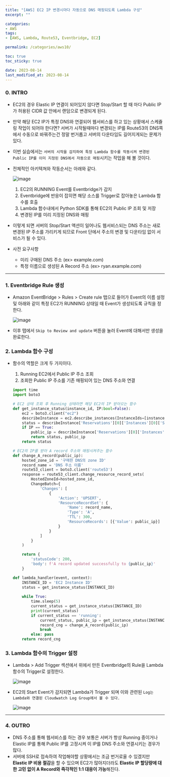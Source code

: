 ```yaml
---
title: "[AWS] EC2 IP 변경시마다 자동으로 DNS 매핑되도록 Lambda 구성"
excerpt: ""

categories:
- AWS
tags:
- [AWS, Lambda, Route53, Eventbridge, EC2]

permalink: /categories/aws10/

toc: true
toc_sticky: true

date: 2023-08-14
last_modified_at: 2023-08-14
---
```


### 0. INTRO
- EC2의 경우 Elastic IP 연결이 되어있지 않다면 Stop/Start 할 때 마다 Public IP가 허용된 CIDR 값 안에서 랜덤으로 변경되게 된다. 
- 만약 해당 EC2 IP가 특정 DNS와 연결되어 웹서비스를 하고 있는 상황에서 스케쥴링 작업이 되어야 한다면? 서버가 시작될때마다 변경되는 IP를 Route53의 DNS쪽에서 수동으로 바꿔주는건 정말 번거롭고 서버의 다운타임도 길어지게되는 문제가 있다. 
- 이번 실습에서는 `서버의 시작을 감지하여 특정 Lambda 함수를 작동시켜 변경된 Public IP를 이미 지정된 DNS에서 자동으로 매핑`시키는 작업을 해 볼 것이다.
- 전체적인 아키텍쳐와 작동순서는 아래와 같다.
  
  ![image](https://github.com/Hyunsoo-Ryan-Lee/python-flet-project/assets/83285291/43a39ae7-d19e-4754-be5d-26aa8459ef35)

    1. EC2의 RUNNING Event를 Eventbridge가 감지
    2. Eventbridge에 반응이 잡히면 해당 소스를 Trigger로 잡아놓은 Lambda 함수를 호출
    3. Lambda 함수내에서 Python SDK를 통해 EC2의 Public IP 조회 및 저장
    4. 변경된 IP를 미리 지정된 DNS와 매핑
  
- 이렇게 되면 서버의 Stop/Start 액션이 일어나도 웹서비스되는 DNS 주소는 새로 변경된 IP 주소를 가리키게 되므로 Front 단에서 주소의 변경 및 다운타임 없이 서비스가 될 수 있다.
- 사전 요구사항
  - 미리 구매된 DNS 주소 (ex> example.com)
  - 특정 이름으로 생성된 A Record 주소 (ex> ryan.example.com)

---
### 1. Eventbridge Rule 생성
- Amazon EventBridge > Rules > Create rule 탭으로 들어가 Event의 이름 설정 및 아래와 같이 특정 EC2가 RUNNING 상태일 때 Event가 생성되도록 규칙을 정한다.
  
  ![image](https://github.com/Hyunsoo-Ryan-Lee/python-flet-project/assets/83285291/386d34d1-af5b-4f1d-a114-aa24f4c8bd88)

- 이후 탭에서 `Skip to Review and update` 버튼을 눌러 Event에 대해서만 생성을 완료한다.


### 2. Lambda 함수 구성
- 함수의 역할은 크게 두 가지이다.
    1. Running EC2에서 Public IP 주소 조회
    2. 조회한 Public IP 주소를 기존 매핑되어 있는 DNS 주소와 연결

    ```python
    import time
    import boto3

    # EC2 상태 조회 후 Running 상태라면 해당 EC2의 IP 받아오는 함수
    def get_instance_status(instance_id, IP:bool=False):
        ec2 = boto3.client("ec2")
        describeInstance = ec2.describe_instances(InstanceIds=[instance_id])
        status = describeInstance['Reservations'][0]['Instances'][0]['State']['Name']
        if IP == True:
            public_ip = describeInstance['Reservations'][0]['Instances'][0]['PublicIpAddress']
            return status, public_ip
        return status

    # EC2의 IP를 받아 A record 주소와 매핑시켜주는 함수
    def change_A_record(public_ip):
        hosted_zone_id = '구매한 DNS의 zone ID'
        record_name = 'DNS 주소 이름'
        route53_client = boto3.client('route53')
        response = route53_client.change_resource_record_sets(
            HostedZoneId=hosted_zone_id,
            ChangeBatch={
                'Changes': [
                    {
                        'Action': 'UPSERT',
                        'ResourceRecordSet': {
                            'Name': record_name,
                            'Type': 'A',
                            'TTL': 300,
                            'ResourceRecords': [{'Value': public_ip}]
                        }
                    }
                ]
            }
        )

        return {
            'statusCode': 200,
            'body': f'A record updated successfully to {public_ip}'
        }

    def lambda_handler(event, context):
        INSTANCE_ID = 'EC2 Instance ID'
        status = get_instance_status(INSTANCE_ID)
            
        while True:
            time.sleep(5)
            current_status = get_instance_status(INSTANCE_ID)
            print(current_status)
            if current_status == 'running':
                current_status, public_ip = get_instance_status(INSTANCE_ID, True)
                record_cng = change_A_record(public_ip)
                break
            else: pass
        return record_cng
    ```

### 3. Lambda 함수의 Trigger 설정
- Lambda > Add Trigger 섹션에서 위에서 만든 Eventbridge의 Rule을 Lambda 함수의 Trigger로 설정한다.
  
  ![image](https://github.com/Hyunsoo-Ryan-Lee/python-flet-project/assets/83285291/77222675-a4f1-459f-83c2-0ab40c2ac11f)

- EC2의 Start Event가 감지되면 Lambda가 Trigger 되며 이와 관련된 `Log는 Lambda와 연결된 Cloudwatch Log Group에서 볼 수 있다.`

    ![image](https://github.com/Hyunsoo-Ryan-Lee/python-flet-project/assets/83285291/ad48b968-bc88-49e9-8820-cdf9097c8006)

---
### 4. OUTRO
- DNS 주소를 통해 웹서비스를 하는 경우 보통은 서버가 항상 Running 중이거나 Elastic IP를 통해 Public IP를 고정시켜 이 IP를 DNS 주소와 연결시키는 경우가 많다. 
- 서버에 SSH로 접속하여 작업해야할 상황에서는 조금 번거로울 수 있겠지만 **Elastic IP 비용 절감**을 할 수 있으며 EC2가 많아지더라도 **Elastic IP 할당량에 대한 고민 없이 A Record와 즉각적인 1:1 대응이 가능**해진다.
